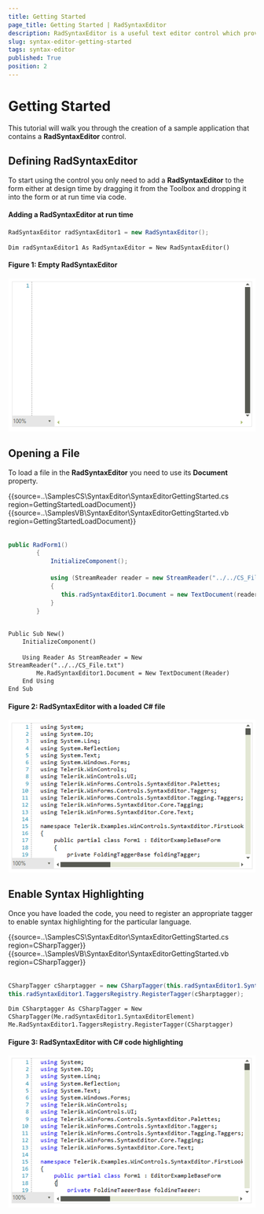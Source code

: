 ```yaml
---
title: Getting Started
page_title: Getting Started | RadSyntaxEditor
description: RadSyntaxEditor is a useful text editor control which provides built-in syntax highlighting and code editing experience
slug: syntax-editor-getting-started
tags: syntax-editor
published: True
position: 2
---
```


# Getting Started

This tutorial will walk you through the creation of a sample application that contains a **RadSyntaxEditor** control.

## Defining RadSyntaxEditor

To start using the control you only need to add a **RadSyntaxEditor** to the form either at design time by dragging it from the Toolbox and dropping it into the form or at run time via code.
  
#### Adding a RadSyntaxEditor at run time

````C#
RadSyntaxEditor radSyntaxEditor1 = new RadSyntaxEditor();

````
````VB.NET
Dim radSyntaxEditor1 As RadSyntaxEditor = New RadSyntaxEditor()

````

#### Figure 1: Empty RadSyntaxEditor

![syntax-editor-getting-started 001](images/getting-started001.png) 

## Opening a File

To load a file in the **RadSyntaxEditor** you need to use its **Document** property.

{{source=..\SamplesCS\SyntaxEditor\SyntaxEditorGettingStarted.cs region=GettingStartedLoadDocument}} 
{{source=..\SamplesVB\SyntaxEditor\SyntaxEditorGettingStarted.vb region=GettingStartedLoadDocument}}

````C#

public RadForm1()
        {
            InitializeComponent();

            using (StreamReader reader = new StreamReader("../../CS_File.txt"))
            {
               this.radSyntaxEditor1.Document = new TextDocument(reader);
            }
        }

````
````VB.NET

Public Sub New()
    InitializeComponent()

    Using Reader As StreamReader = New StreamReader("../../CS_File.txt")
        Me.RadSyntaxEditor1.Document = New TextDocument(Reader)
    End Using
End Sub

````

#### Figure 2: RadSyntaxEditor with a loaded C# file

![syntax-editor-getting-started 002](images/getting-started002.png) 

## Enable Syntax Highlighting

Once you have loaded the code, you need to register an appropriate tagger to enable syntax highlighting for the particular language.

{{source=..\SamplesCS\SyntaxEditor\SyntaxEditorGettingStarted.cs region=CSharpTagger}} 
{{source=..\SamplesVB\SyntaxEditor\SyntaxEditorGettingStarted.vb region=CSharpTagger}}

````C#

CSharpTagger cSharptagger = new CSharpTagger(this.radSyntaxEditor1.SyntaxEditorElement);
this.radSyntaxEditor1.TaggersRegistry.RegisterTagger(cSharptagger);

````
````VB.NET
Dim CSharptagger As CSharpTagger = New CSharpTagger(Me.radSyntaxEditor1.SyntaxEditorElement)
Me.RadSyntaxEditor1.TaggersRegistry.RegisterTagger(CSharptagger)

````

#### Figure 3: RadSyntaxEditor with C# code highlighting

![syntax-editor-getting-started 003](images/getting-started003.png) 

